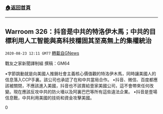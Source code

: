 ###  [:house:返回首頁](https://github.com/ourhimalayas/txt)
---

## Warroom 326：抖音是中共的特洛伊木馬；中共的目標利用人工智能與高科技穩固其至高無上的集權統治
`2020-08-23 12:11 GM77` [轉載自GNews](https://gnews.org/zh-hant/313695/)

戰友之家新聞譯制組
撰稿：GM64



•字節跳動就是向美國人推銷社會主義核心價值觀的特洛伊木馬，同時讓美國人的信息落入CCP手裏。該公司也承認了在和中共當局合作。
•抖音、微信、百度都應該被關閉，不應該進入美國，抖音也不該賣給壹家美國公司，這不會帶來任何改變。現在應該反攻中共的防火墻以及阿裏巴巴等所有這些違法企業。
•抖音是壹場信息戰，中共利用美國的技術和資金攻擊美國。

0
